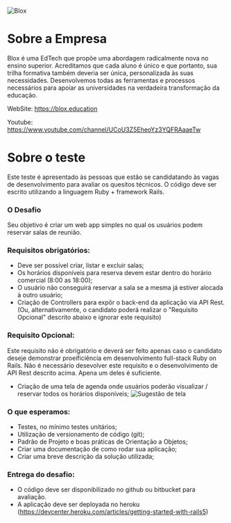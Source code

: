 ![Blox](logo_blox.png)

# Sobre a Empresa

Blox é uma EdTech que propõe uma abordagem radicalmente nova no ensino superior. Acreditamos que cada aluno é único e que portanto, sua trilha formativa também deveria ser única, personalizada às suas necessidades. Desenvolvemos todas as ferramentas e processos necessários para apoiar as universidades na verdadeira transformação da educação.

WebSite: https://blox.education

Youtube: https://www.youtube.com/channel/UCoU3Z5EheoYz3YQFRAaaeTw

# Sobre o teste

Este teste é apresentado às pessoas que estão se candidatando às vagas de desenvolvimento para avaliar os quesitos técnicos. 
O código deve ser escrito utilizando a linguagem Ruby + framework Rails.

### O Desafio

Seu objetivo é criar um web app simples no qual os usuários podem reservar salas de reunião.


### Requisitos obrigatórios: 

- Deve ser possível criar, listar e excluir salas;
- Os horários disponíveis para reserva devem estar dentro do horário comercial (8:00 as 18:00);
- O usuário não conseguirá reservar a sala se a mesma já estiver alocada à outro usuário;
- Criação de Controllers para expôr o back-end da aplicação via API Rest. (Ou, alternativamente, o candidato poderá realizar o "Requisito Opcional" descrito abaixo e ignorar este requisito)

### Requisito Opcional:
Este requisito não é obrigatório e deverá ser feito apenas caso o candidato deseje demonstrar proeificiência em desenvolvimento full-stack Ruby on Rails.
Não é necessário desevolver este requisito e o desenvolvimento de API Rest descrito acima. Apena um deles é suficiente. 

- Criação de uma tela de agenda onde usuários poderão visualizar / reservar todos os horários disponíveis;
![Sugestão de tela](agenda.png)


### O que esperamos:

 - Testes, no mínimo testes unitários;
 - Utilização de versionamento de código (git);
 - Padrão de Projeto e boas práticas de Orientação a Objetos;
 - Criar uma documentação de como rodar sua aplicação;
 - Criar uma breve descrição da solução utilizada;


### Entrega do desafio:

- O código deve ser disponibilizado no github ou bitbucket para avaliação.
- A aplicação deve ser deployada no heroku (https://devcenter.heroku.com/articles/getting-started-with-rails5)
